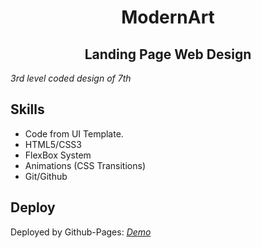 <h1 style="text-align: center">ModernArt</h1>

<h2 style="text-align: center"> Landing Page Web Design</h2>

_3rd level coded design of 7th_

## Skills

- Code from UI Template.
- HTML5/CSS3
- FlexBox System
- Animations (CSS Transitions)
- Git/Github

## Deploy

Deployed by Github-Pages: _[Demo](https://imsabry.github.io/ModernArt/)_
